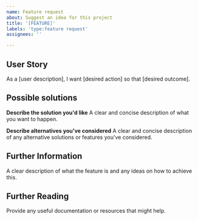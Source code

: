 ```yaml
---
name: Feature request
about: Suggest an idea for this project
title: '[FEATURE]'
labels: 'type:feature request'
assignees: ''

---
```



## User Story

As a [user description], I want [desired action] so that [desired outcome].

## Possible solutions

**Describe the solution you'd like**
A clear and concise description of what you want to happen.

**Describe alternatives you've considered**
A clear and concise description of any alternative solutions or features you've considered.

## Further Information

A clear description of what the feature is and any ideas on how to achieve this.

## Further Reading

Provide any useful documentation or resources that might help.
